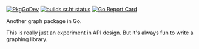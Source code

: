 
[![PkgGoDev](https://pkg.go.dev/badge/git.sr.ht/~spc/go-graph)](https://pkg.go.dev/git.sr.ht/~spc/go-graph)
[![builds.sr.ht status](https://builds.sr.ht/~spc/go-graph.svg)](https://builds.sr.ht/~spc/go-graph?)
[![Go Report Card](https://goreportcard.com/badge/github.com/subpop/go-graph)](https://goreportcard.com/report/github.com/subpop/go-graph)

Another graph package in Go.

This is really just an experiment in API design. But it's always fun to write
a graphing library.
